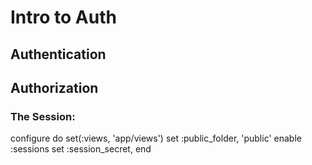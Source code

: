 # Intro to Auth

## Authentication


## Authorization




### The Session:

  configure do
    set(:views, 'app/views')
    set :public_folder, 'public'
    enable :sessions
    set :session_secret, <YOUR SECRET>
  end
